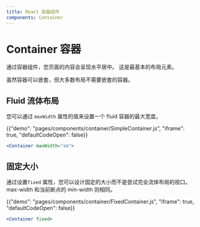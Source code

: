 ```yaml
---
title: React 容器组件
components: Container
---
```


# Container 容器

<p class="description">通过容器组件，您页面的内容会呈现水平居中。 这是最基本的布局元素。</p>

虽然容器可以嵌套，但大多数布局不需要嵌套的容器。

## Fluid 流体布局

您可以通过 `maxWidth` 属性的值来设置一个 fluid 容器的最大宽度。

{{"demo": "pages/components/container/SimpleContainer.js", "iframe": true, "defaultCodeOpen": false}}

```jsx
<Container maxWidth="sm">
```

## 固定大小

通过设置`fixed` 属性，您可以设计固定的大小而不是尝试完全流体布局的视口。 max-width 和当前断点的 min-width 则相同。

{{"demo": "pages/components/container/FixedContainer.js", "iframe": true, "defaultCodeOpen": false}}

```jsx
<Container fixed>
```